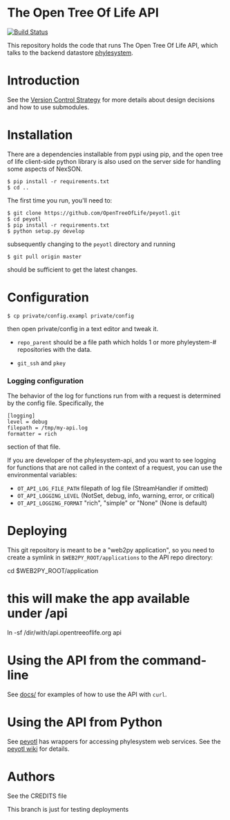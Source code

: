# The Open Tree Of Life API

[![Build Status](https://secure.travis-ci.org/OpenTreeOfLife/api.opentreeoflife.org.png)](http://travis-ci.org/OpenTreeOfLife/api.opentreeoflife.org)

This repository holds the code that runs The Open Tree Of Life API, which talks
to the backend datastore [phylesystem](https://github.com/OpenTreeOfLife/phylesystem).

# Introduction

See the [Version Control Strategy](https://github.com/OpenTreeOfLife/api.opentreeoflife.org/blob/master/docs/vcs_strategy.md) for more details about design decisions and how to use submodules.

# Installation

There are a dependencies installable from pypi using pip, and the open
tree of life client-side python library is also used on the server side
for handling some aspects of NexSON.

    $ pip install -r requirements.txt
    $ cd ..

The first time you run, you'll need to:

    $ git clone https://github.com/OpenTreeOfLife/peyotl.git
    $ cd peyotl
    $ pip install -r requirements.txt
    $ python setup.py develop

subsequently changing to the <code>peyotl</code> directory and running

    $ git pull origin master

should be sufficient to get the latest changes.

# Configuration

    $ cp private/config.exampl private/config

then open private/config in a text editor and tweak it. 

  * `repo_parent` should be a file path which holds 1 or more phyleystem-# repositories
with the data.

  * `git_ssh` and `pkey`


### Logging configuration

The behavior of the log for functions run from with a request is determined by the config
file. Specifically, the 

    [logging]
    level = debug
    filepath = /tmp/my-api.log
    formatter = rich

section of that file.

If you are developer of the phylesystem-api, and you want to see logging for functions
that are not called in the context of a request, you can use the environmental variables:

  * `OT_API_LOG_FILE_PATH` filepath of log file (StreamHandler if omitted)
  * `OT_API_LOGGING_LEVEL` (NotSet, debug, info, warning, error, or critical)
  * `OT_API_LOGGING_FORMAT` "rich", "simple" or "None" (None is default)

# Deploying

This git repository is meant to be a "web2py application", so you need to
create a symlink in ```$WEB2PY_ROOT/applications``` to the API repo directory:

   cd $WEB2PY_ROOT/application
   # this will make the app available under /api
   ln -sf /dir/with/api.opentreeoflife.org api

# Using the API from the command-line

See [docs/](https://github.com/OpenTreeOfLife/api.opentreeoflife.org/blob/master/docs/) for examples of how to use the API with ```curl```.

# Using the API from Python

See [peyotl](https://github.com/OpenTreeOfLife/peyotl) has wrappers for accessing phylesystem web services.
See the [peyotl wiki](https://github.com/OpenTreeOfLife/peyotl/wiki) for details.

# Authors

See the CREDITS file

This branch is just for testing deployments
